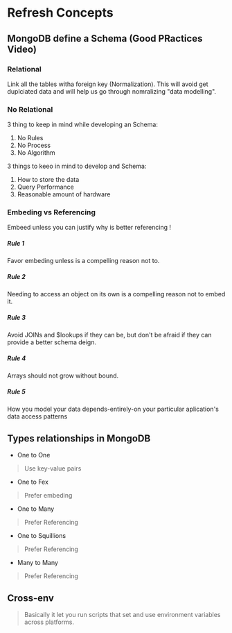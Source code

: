 # Refresh Concepts

## MongoDB define a Schema (Good PRactices Video)

### Relational

Link all the tables witha  foreign key (Normalization). This will avoid get duplciated data and will help us go through nomralizing "data modelling".

### No Relational

3 thing to keep in mind while developing an Schema: 

1. No Rules
2. No Process
3. No Algorithm

3 things to keeo in mind to develop and Schema: 

1. How to store the data
2. Query Performance
3. Reasonable amount of hardware

### Embeding vs Referencing

Embeed unless you can justify why is better referencing !

##### Rule 1

Favor embeding unless is a compelling reason not to.

##### Rule 2

Needing to access an object on its own is a compelling reason not to embed it.

##### Rule 3 

Avoid JOINs and $lookups if they can be, but don't be afraid if they can provide a better schema deign.

##### Rule 4

Arrays should not grow without bound.

##### Rule 5

How you model your data depends-entirely-on your particular aplication's data access patterns

## Types relationships in MongoDB

- One to One

> Use key-value pairs

- One to Fex

> Prefer embeding

- One to Many

> Prefer Referencing

- One to Squillions

> Prefer Referencing

- Many to Many

> Prefer Referencing

## Cross-env 

> Basically it let you run scripts that set and use environment variables across platforms.


